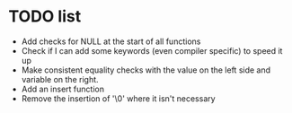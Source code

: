 TODO list
=========

 - Add checks for NULL at the start of all functions
 - Check if I can add some keywords (even compiler specific) to speed it up
 - Make consistent equality checks with the value on the left side and variable on the right.
 - Add an insert function
 - Remove the insertion of '\0' where it isn't necessary

